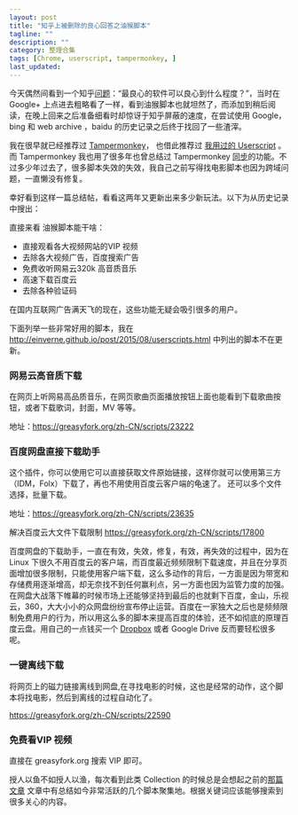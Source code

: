 ```yaml
---
layout: post
title: "知乎上被删除的良心回答之油猴脚本"
tagline: ""
description: ""
category: 整理合集
tags: [Chrome, userscript, tampermonkey, ]
last_updated: 
---
```


今天偶然间看到一个知乎[问题](https://www.zhihu.com/question/52157612/answer/180534098)：“最良心的软件可以良心到什么程度？”，当时在 Google+ 上点进去粗略看了一样，看到油猴脚本也就坦然了，而添加到稍后阅读，在晚上回来之后准备细看时却惊讶于知乎屏蔽的速度，在尝试使用 Google，bing 和 web archive ，baidu 的历史记录之后终于找回了一些渣滓。

我在很早就已经推荐过 [Tampermonkey](/post/2016/12/tampermonkey.html)， 也借此推荐过 [我用过的 Userscript](/post/2015/08/userscripts.html) 。 而 Tampermonkey 我也用了很多年也曾总结过 Tampermonkey [同步](/post/2016/12/tampermonkey.html)的功能。不过多少年过去了，很多脚本失效的失效，我自己之前写得找电影脚本也因为跨域问题，一直懒没有修复。

幸好看到这样一篇总结帖，看看这两年又更新出来多少新玩法。以下为从历史记录中搜出：

直接来看 油猴脚本能干啥：

- 直接观看各大视频网站的VIP 视频
- 去除各大视频广告，百度搜索广告
- 免费收听网易云320k 高音质音乐
- 高速下载百度云
- 去除各种验证码

在国内互联网广告满天飞的现在，这些功能无疑会吸引很多的用户。

下面列举一些非常好用的脚本，我在 <http://einverne.github.io/post/2015/08/userscripts.html> 中列出的脚本不在更新。

### 网易云高音质下载

在网页上听网易高品质音乐，在网页歌曲页面播放按钮上面也能看到下载歌曲按钮，或者下载歌词，封面，MV 等等。

地址：<https://greasyfork.org/zh-CN/scripts/23222>


###  百度网盘直接下载助手
这个插件，你可以使用它可以直接获取文件原始链接，这样你就可以使用第三方（IDM，Folx）下载了，再也不用使用百度云客户端的龟速了。
还可以多个文件选择，批量下载。


地址：<https://greasyfork.org/zh-CN/scripts/23635>

解决百度云大文件下载限制  <https://greasyfork.org/zh-CN/scripts/17800>

百度网盘的下载助手，一直在有效，失效，修复，有效，再失效的过程中，因为在 Linux 下很久不用百度云的客户端，而百度最近频频限制下载速度，并且在分享页面增加很多限制，只能使用客户端下载，这么多动作的背后，一方面是因为带宽和存储费用逐渐增高，却无奈找不到任何赢利点，另一方面也因为监管力度的加强。在网盘大战落下帷幕的时候市场上还能够坚持到最后的也就剩下百度，金山，乐视云，360，大大小小的众网盘纷纷宣布停止运营。百度在一家独大之后也是频频限制免费用户的行为，所以用这么多的脚本来提高百度的体验，还不如彻底的原理百度云盘。用自己的一点钱买一个 [Dropbox](https://db.tt/B0sJSIVy) 或者 Google Drive 反而要轻松很多呢。


### 一键离线下载
将网页上的磁力链接离线到网盘,在寻找电影的时候，这也是经常的动作，这个脚本将找电影，然后到离线的过程自动化了。

<https://greasyfork.org/zh-CN/scripts/22590>

### 免费看VIP 视频

直接在 greasyfork.org 搜索 VIP 即可。

授人以鱼不如授人以渔，每次看到此类 Collection 的时候总是会想起之前的[那篇文章](/post/2015/08/userscripts.html) 文章中有总结如今非常活跃的几个脚本聚集地。根据关键词应该能够搜索到很多关心的内容。
